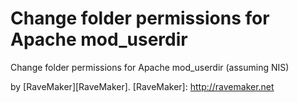 Change folder permissions for Apache mod_userdir
================================================

Change folder permissions for Apache mod_userdir (assuming NIS)


by [RaveMaker][RaveMaker].
[RaveMaker]: http://ravemaker.net
